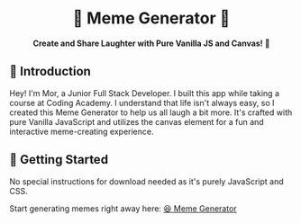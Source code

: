 <h1 align="center">🥸 Meme Generator 🥸</h1>
<p align="center">
  <strong>Create and Share Laughter with Pure Vanilla JS and Canvas! 🎨</strong>
</p>
<h2>👋 Introduction</h2>
<p>
  Hey! I'm Mor, a Junior Full Stack Developer. I built this app while taking a course at Coding Academy. I understand that life isn't always easy, so I created this Meme Generator to help us all laugh a bit more. It's crafted with pure Vanilla JavaScript and utilizes the canvas element for a fun and interactive meme-creating experience.
</p>
<h2>🚀 Getting Started</h2>
<p>
  No special instructions for download needed as it's purely JavaScript and CSS.
</p>
<p>
  Start generating memes right away here: 
  <a href="https://mormarzan.github.io/meme-generator/">😆 Meme Generator</a>
</p>
